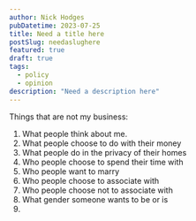 ```yaml
---
author: Nick Hodges
pubDatetime: 2023-07-25
title: Need a title here
postSlug: needaslughere
featured: true
draft: true
tags:
  - policy
  - opinion
description: "Need a description here"
---
```


Things that are not my business:

1. What people think about me.
2. What people choose to do with their money
3. What people do in the privacy of their homes
4. Who people choose to spend their time with
5. Who people want to marry
6. Who people choose to associate with
7. Who people choose not to associate with
8. What gender someone wants to be or is
9.
